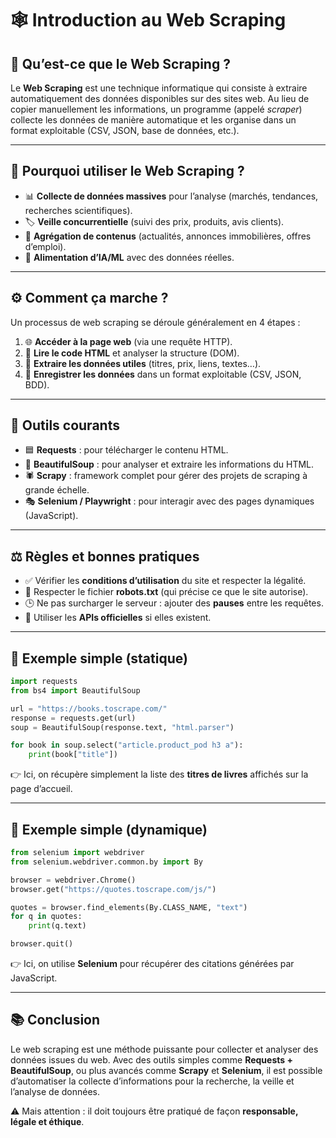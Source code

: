 # 🕸️ Introduction au Web Scraping

## 📖 Qu’est-ce que le Web Scraping ?

Le **Web Scraping** est une technique informatique qui consiste à extraire automatiquement des données disponibles sur des sites web. Au lieu de copier manuellement les informations, un programme (appelé *scraper*) collecte les données de manière automatique et les organise dans un format exploitable (CSV, JSON, base de données, etc.).

---

## 🎯 Pourquoi utiliser le Web Scraping ?

* 📊 **Collecte de données massives** pour l’analyse (marchés, tendances, recherches scientifiques).
* 🏷️ **Veille concurrentielle** (suivi des prix, produits, avis clients).
* 📰 **Agrégation de contenus** (actualités, annonces immobilières, offres d’emploi).
* 🤖 **Alimentation d’IA/ML** avec des données réelles.

---

## ⚙️ Comment ça marche ?

Un processus de web scraping se déroule généralement en 4 étapes :

1. 🌐 **Accéder à la page web** (via une requête HTTP).
2. 🔎 **Lire le code HTML** et analyser la structure (DOM).
3. 🧩 **Extraire les données utiles** (titres, prix, liens, textes…).
4. 💾 **Enregistrer les données** dans un format exploitable (CSV, JSON, BDD).

---

## 🧰 Outils courants

* 🟦 **Requests** : pour télécharger le contenu HTML.
* 🌿 **BeautifulSoup** : pour analyser et extraire les informations du HTML.
* 🕷️ **Scrapy** : framework complet pour gérer des projets de scraping à grande échelle.
* 🎭 **Selenium / Playwright** : pour interagir avec des pages dynamiques (JavaScript).

---

## ⚖️ Règles et bonnes pratiques

* ✅ Vérifier les **conditions d’utilisation** du site et respecter la légalité.
* 🪪 Respecter le fichier **robots.txt** (qui précise ce que le site autorise).
* 🕒 Ne pas surcharger le serveur : ajouter des **pauses** entre les requêtes.
* 📩 Utiliser les **APIs officielles** si elles existent.

---

## 🔎 Exemple simple (statique)

```python
import requests
from bs4 import BeautifulSoup

url = "https://books.toscrape.com/"
response = requests.get(url)
soup = BeautifulSoup(response.text, "html.parser")

for book in soup.select("article.product_pod h3 a"):
    print(book["title"])
```

👉 Ici, on récupère simplement la liste des **titres de livres** affichés sur la page d’accueil.

---

## 🔎 Exemple simple (dynamique)

```python
from selenium import webdriver
from selenium.webdriver.common.by import By

browser = webdriver.Chrome()
browser.get("https://quotes.toscrape.com/js/")

quotes = browser.find_elements(By.CLASS_NAME, "text")
for q in quotes:
    print(q.text)

browser.quit()
```

👉 Ici, on utilise **Selenium** pour récupérer des citations générées par JavaScript.

---

## 📚 Conclusion

Le web scraping est une méthode puissante pour collecter et analyser des données issues du web. Avec des outils simples comme **Requests + BeautifulSoup**, ou plus avancés comme **Scrapy** et **Selenium**, il est possible d’automatiser la collecte d’informations pour la recherche, la veille et l’analyse de données.

⚠️ Mais attention : il doit toujours être pratiqué de façon **responsable, légale et éthique**.
